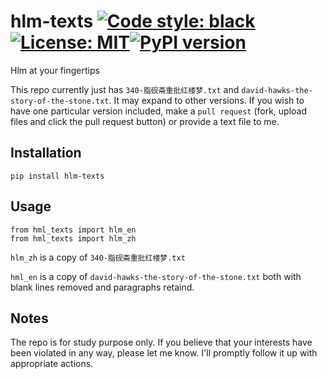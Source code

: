 # hlm-texts [![Code style: black](https://img.shields.io/badge/code%20style-black-000000.svg)](https://github.com/psf/black)[![License: MIT](https://img.shields.io/badge/License-MIT-yellow.svg)](https://opensource.org/licenses/MIT)[![PyPI version](https://badge.fury.io/py/hlm-texts.svg)](https://badge.fury.io/py/hlm-texts)
Hlm at your fingertips

This repo currently just has `340-脂砚斋重批红楼梦.txt` and `david-hawks-the-story-of-the-stone.txt`. It may expand to other versions. If you wish to have one particular version included, make a `pull request` (fork, upload files and click the pull request button) or provide a text file to me.

## Installation
`pip install hlm-texts`

## Usage

```
from hml_texts import hlm_en
from hml_texts import hlm_zh
```

`hlm_zh` is a copy of `340-脂砚斋重批红楼梦.txt`

`hml_en` is a copy of `david-hawks-the-story-of-the-stone.txt`
both with blank lines removed and paragraphs retaind.

## Notes
The repo is for study purpose only. If you believe that your interests have been violated in any way, please let me know. I'll promptly follow it up with appropriate actions.